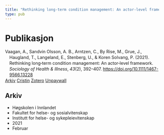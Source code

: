 ```yaml
---
title: "Rethinking long‐term condition management: An actor‐level framework"
type: pub
---
```

<h1>Publikasjon</h1>
<article id="csl-bib-container-URTSFR5G" class="csl-bib-container">
  <div class="csl-bib-body" style="line-height: 1.35; padding-left: 1em; text-indent:-1em;">
  <div class="csl-entry">Vaagan, A., Sandvin Olsson, A. B., Arntzen, C., By Rise, M., Grue, J., Haugland, T., Langeland, E., Stenberg, U., &amp; Koren Solvang, P. (2021). Rethinking long&#x2010;term condition management: An actor&#x2010;level framework. <i>Sociology of Health &amp; Illness</i>, <i>43</i>(2), 392&#x2013;407. <a href="https://doi.org/10.1111/1467-9566.13228">https://doi.org/10.1111/1467-9566.13228</a></div>
</div>
  <div class="csl-bib-buttons">
    <a href="#taxonomy-article-URTSFR5G" class="csl-bib-button">Arkiv</a>
    <a href="https://app.cristin.no/results/show.jsf?id=1894151" alt="Cristin URL" class="csl-bib-button">Cristin</a>
    <a href="http://zotero.org/groups/5022929/items/URTSFR5G" alt="Zotero URL" class="csl-bib-button">Zotero</a>
    <a href="https://munin.uit.no/bitstream/10037/23787/4/article.pdf" class="csl-bib-button">Unpaywall</a>
  </div>
  <div id="csl-bib-meta-container-URTSFR5G"></div>
</article>
<div id="csl-bib-meta-URTSFR5G" class="csl-bib-meta">
  <article id="taxonomy-article-URTSFR5G" class="taxonomy-article">
    <h1>Arkiv</h1>
    <ul>
      <li>Høgskolen i Innlandet</li>
      <li>Fakultet for helse- og sosialvitenskap</li>
      <li>Institutt for helse- og sykepleievitenskap</li>
      <li>2021</li>
      <li>Februar</li>
    </ul>
  </article>
</div>
